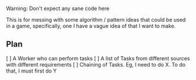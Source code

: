 Warning: Don't expect any sane code here

This is for messing with some algorithm / pattern ideas that could be used in a game, specifically, one I have a vague idea of that I want to make.

## Plan

[ ] A Worker who can perform tasks
[ ] A list of Tasks from different sources with different requirements
[ ] Chaining of Tasks. Eg, I need to do X. To do that, I must first do Y
